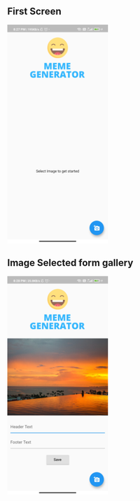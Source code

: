 ## First Screen

<img src="images/first-view.jpg" height=500 alt="first-view"/>

## Image Selected form gallery

<img src="images/image-selected-from-gallery.jpg" height=500 alt="image Selected form gallery"/>
